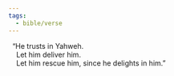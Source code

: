 ```yaml
---
tags:
  - bible/verse
---
```

   “He trusts in Yahweh.  
    Let him deliver him.  
    Let him rescue him, since he delights in him.”